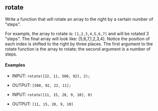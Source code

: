 ## rotate

Write a function that will rotate an array to the right by a certain number of "steps".  

For example, the array to rotate is: `[1,2,3,4,5,6,7]` and will be rotated 3 "steps". The final array will look like: [5,6,7,1,2,3,4].  Notice the position of each index is shifted to the right by three places. The first argument to the rotate function is the array to rotate; the second argument is a number of​ steps.

#### Examples

- INPUT: `rotate([22, 11, 500, 92], 2);`
- OUTPUT: `[500, 92, 22, 11];`


- INPUT: `rotate([11, 15, 28, 9, 10], 0)`
- OUTPUT: `[11, 15, 28, 9, 10]`
